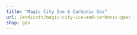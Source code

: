 ```yaml
---
title: "Magic City Ice & Carbonic Gas"
url: /endicott/magic-city-ice-and-carbonic-gas/
shop: gas
---
```

